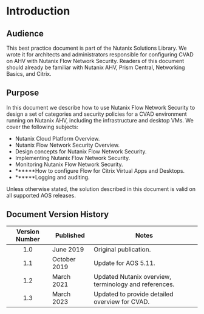 # Introduction

## Audience

This best practice document is part of the Nutanix Solutions Library. We wrote it for architects and administrators responsible for configuring CVAD on AHV with Nutanix Flow Network Security. Readers of this document should already be familiar with Nutanix AHV, Prism Central, Networking Basics, and Citrix.

## Purpose

In this document we describe how to use Nutanix Flow Network Security to design a set of categories and security policies for a CVAD environment running on Nutanix AHV, including the infrastructure and desktop VMs. We cover the following subjects:

- Nutanix Cloud Platform Overview.
- Nutanix Flow Network Security Overview.
- Design concepts for Nutanix Flow Network Security.
- Implementing Nutanix Flow Network Security.
- Monitoring Nutanix Flow Network Security.
- ******How to configure Flow for Citrix Virtual Apps and Desktops.
- ******Logging and auditing.
  
Unless otherwise stated, the solution described in this document is valid on all supported AOS releases.

## Document Version History

| **Version Number** | **Published** | **Notes** |
| :---: | --- | --- |
| 1.0 | June 2019 | Original publication. |
| 1.1 | October 2019 | Update for AOS 5.11. |
| 1.2 | March 2021 | Updated Nutanix overview, terminology and references. |
| 1.3 | March 2023 | Updated to provide detailed overview for CVAD. |

